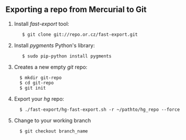 Exporting a repo from Mercurial to Git
--------------------------------------

1. Install *fast-export* tool:

          $ git clone git://repo.or.cz/fast-export.git

2. Install *pygments* Python's library:

          $ sudo pip-python install pygments

3. Creates a new empty *git* repo:
       
         $ mkdir git-repo
         $ cd git-repo
         $ git init

3. Export your *hg* repo:

         $ ./fast-export/hg-fast-export.sh -r ~/pathto/hg_repo --force

4. Change to your working branch
        
         $ git checkout branch_name